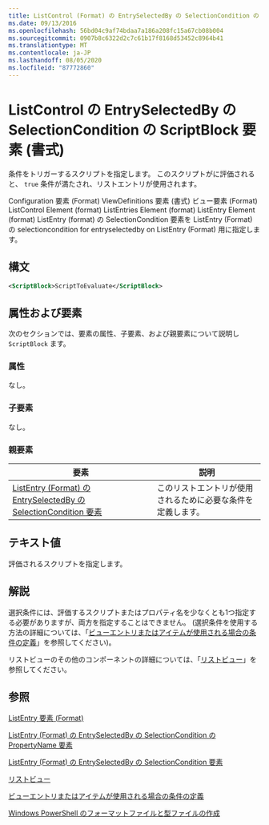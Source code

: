 ```yaml
---
title: ListControl (Format) の EntrySelectedBy の SelectionCondition の ScriptBlock 要素Microsoft Docs
ms.date: 09/13/2016
ms.openlocfilehash: 56bd04c9af74bdaa7a186a208fc15a67cb08b004
ms.sourcegitcommit: 0907b8c6322d2c7c61b17f8168d53452c8964b41
ms.translationtype: MT
ms.contentlocale: ja-JP
ms.lasthandoff: 08/05/2020
ms.locfileid: "87772860"
---
```

# <a name="scriptblock-element-for-selectioncondition-for-entryselectedby-for-listcontrol-format"></a>ListControl の EntrySelectedBy の SelectionCondition の ScriptBlock 要素 (書式)

条件をトリガーするスクリプトを指定します。 このスクリプトがに評価されると、 `true` 条件が満たされ、リストエントリが使用されます。

Configuration 要素 (Format) ViewDefinitions 要素 (書式) ビュー要素 (Format) ListControl Element (format) ListEntries Element (format) ListEntry Element (format) ListEntry (format) の SelectionCondition 要素を ListEntry (Format) の selectioncondition for entryselectedby on ListEntry (Format) 用に指定します。

## <a name="syntax"></a>構文

```xml
<ScriptBlock>ScriptToEvaluate</ScriptBlock>
```

## <a name="attributes-and-elements"></a>属性および要素

次のセクションでは、要素の属性、子要素、および親要素について説明し `ScriptBlock` ます。

### <a name="attributes"></a>属性

なし。

### <a name="child-elements"></a>子要素

なし。

### <a name="parent-elements"></a>親要素

|要素|説明|
|-------------|-----------------|
|[ListEntry (Format) の EntrySelectedBy の SelectionCondition 要素](./selectioncondition-element-for-entryselectedby-for-listcontrol-format.md)|このリストエントリが使用されるために必要な条件を定義します。|

## <a name="text-value"></a>テキスト値

評価されるスクリプトを指定します。

## <a name="remarks"></a>解説

選択条件には、評価するスクリプトまたはプロパティ名を少なくとも1つ指定する必要がありますが、両方を指定することはできません。 (選択条件を使用する方法の詳細については、「[ビューエントリまたはアイテムが使用される場合の条件の定義](./defining-conditions-for-displaying-data.md)」を参照してください)。

リストビューのその他のコンポーネントの詳細については、「[リストビュー](./creating-a-list-view.md)」を参照してください。

## <a name="see-also"></a>参照

[ListEntry 要素 (Format)](./listentry-element-for-listcontrol-format.md)

[ListEntry (Format) の EntrySelectedBy の SelectionCondition の PropertyName 要素](./propertyname-element-for-selectioncondition-for-entryselectedby-for-listcontrol-format.md)

[ListEntry (Format) の EntrySelectedBy の SelectionCondition 要素](./selectioncondition-element-for-entryselectedby-for-listcontrol-format.md)

[リストビュー](./creating-a-list-view.md)

[ビューエントリまたはアイテムが使用される場合の条件の定義](./defining-conditions-for-displaying-data.md)

[Windows PowerShell のフォーマットファイルと型ファイルの作成](./writing-a-powershell-formatting-file.md)
